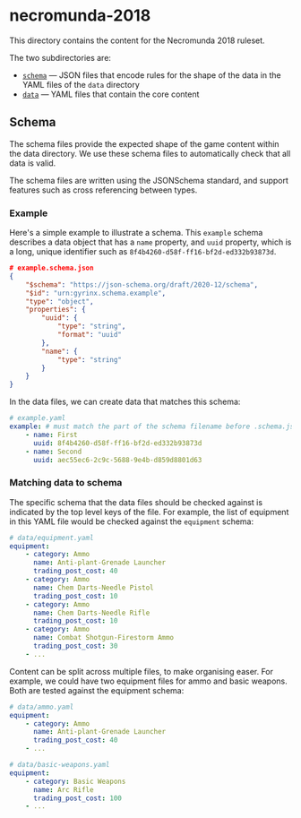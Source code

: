 # necromunda-2018

This directory contains the content for the Necromunda 2018 ruleset.

The two subdirectories are:

-   [`schema`](./schema/) — JSON files that encode rules for the shape of the data in the YAML files of the `data` directory
-   [`data`](./data/) — YAML files that contain the core content

## Schema

The schema files provide the expected shape of the game content within the data directory. We use these schema files to automatically check that all data is valid.

The schema files are written using the JSONSchema standard, and support features such as cross referencing between types.

### Example

Here's a simple example to illustrate a schema. This `example` schema describes a data object that has a `name` property, and `uuid` property, which is a long, unique identifier such as `8f4b4260-d58f-ff16-bf2d-ed332b93873d`.

```json
# example.schema.json
{
    "$schema": "https://json-schema.org/draft/2020-12/schema",
    "$id": "urn:gyrinx.schema.example",
    "type": "object",
    "properties": {
        "uuid": {
            "type": "string",
            "format": "uuid"
        },
        "name": {
            "type": "string"
        }
    }
}
```

In the data files, we can create data that matches this schema:

```yaml
# example.yaml
example: # must match the part of the schema filename before .schema.json
    - name: First
      uuid: 8f4b4260-d58f-ff16-bf2d-ed332b93873d
    - name: Second
      uuid: aec55ec6-2c9c-5688-9e4b-d859d8801d63
```

### Matching data to schema

The specific schema that the data files should be checked against is indicated by the top level keys of the file. For example, the list of equipment in this YAML file would be checked against the `equipment` schema:

```yaml
# data/equipment.yaml
equipment:
    - category: Ammo
      name: Anti-plant-Grenade Launcher
      trading_post_cost: 40
    - category: Ammo
      name: Chem Darts-Needle Pistol
      trading_post_cost: 10
    - category: Ammo
      name: Chem Darts-Needle Rifle
      trading_post_cost: 10
    - category: Ammo
      name: Combat Shotgun-Firestorm Ammo
      trading_post_cost: 30
    - ...
```

Content can be split across multiple files, to make organising easer. For example, we could have two equipment files for ammo and basic weapons. Both are tested against the equipment schema:

```yaml
# data/ammo.yaml
equipment:
    - category: Ammo
      name: Anti-plant-Grenade Launcher
      trading_post_cost: 40
    - ...
```

```yaml
# data/basic-weapons.yaml
equipment:
    - category: Basic Weapons
      name: Arc Rifle
      trading_post_cost: 100
    - ...
```

